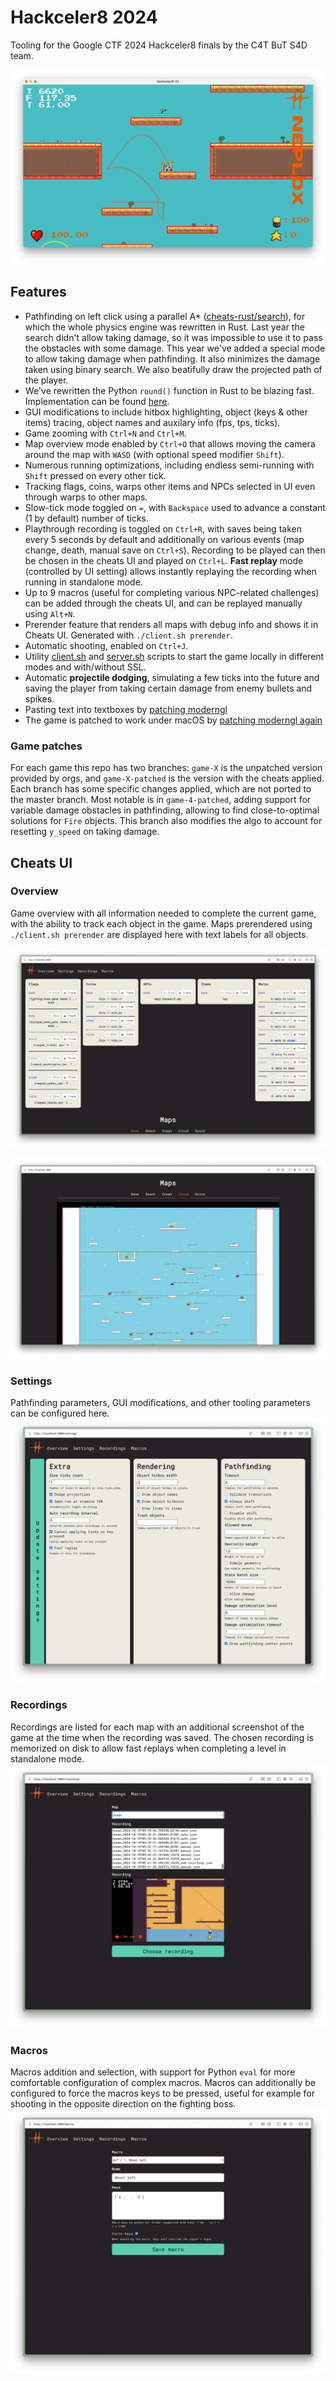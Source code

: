 # Hackceler8 2024

Tooling for the Google CTF 2024 Hackceler8 finals by the C4T BuT S4D team.

![Game](screenshots/game.png)

## Features

- Pathfinding on left click using a parallel A\* ([cheats-rust/search](cheats-rust/search)), for which the whole physics engine was rewritten in Rust. Last year the search didn't allow taking damage, so it was impossible to use it to pass the obstacles with some damage. This year we've added a special mode to allow taking damage when pathfinding. It also minimizes the damage taken using binary search. We also beatifully draw the projected path of the player.
- We've rewritten the Python `round()` function in Rust to be blazing fast. Implementation can be found [here](cheats-rust/rround/src/lib.rs).
- GUI modifications to include hitbox highlighting, object (keys & other items) tracing, object names and auxilary info (fps, tps, ticks).
- Game zooming with `Ctrl+N` and `Ctrl+M`.
- Map overview mode enabled by `Ctrl+O` that allows moving the camera around the map with `WASD` (with optional speed modifier `Shift`).
- Numerous running optimizations, including endless semi-running with `Shift` pressed on every other tick.
- Tracking flags, coins, warps other items and NPCs selected in UI even through warps to other maps.
- Slow-tick mode toggled on `=`, with `Backspace` used to advance a constant (1 by default) number of ticks.
- Playthrough recording is toggled on `Ctrl+R`, with saves being taken every 5 seconds by default and additionally on various events (map change, death, manual save on `Ctrl+S`). Recording to be played can then be chosen in the cheats UI and played on `Ctrl+L`. **Fast replay** mode (controlled by UI setting) allows instantly replaying the recording when running in standalone mode.
- Up to 9 macros (useful for completing various NPC-related challenges) can be added through the cheats UI, and can be replayed manually using `Alt+N`.
- Prerender feature that renders all maps with debug info and shows it in Cheats UI. Generated with `./client.sh prerender`.
- Automatic shooting, enabled on `Ctrl+J`.
- Utility [client.sh](./client.sh) and [server.sh](./server.sh) scripts to start the game locally in different modes and with/without SSL.
- Automatic **projectile dodging**, simulating a few ticks into the future and saving the player from taking certain damage from enemy bullets and spikes.
- Pasting text into textboxes by [patching moderngl](./moderngl-paste.patch)
- The game is patched to work under macOS by [patching moderngl again](./moderngl-window-retina.patch)

### Game patches

For each game this repo has two branches: `game-X` is the unpatched version provided by orgs, and `game-X-patched` is the version with the cheats applied. Each branch has some specific changes applied, which are not ported to the master branch. Most notable is in `game-4-patched`, adding support for variable damage obstacles in pathfinding, allowing to find close-to-optimal solutions for `Fire` objects. This branch also modifies the algo to account for resetting `y_speed` on taking damage.

## Cheats UI

### Overview

Game overview with all information needed to complete the current game,
with the ability to track each object in the game. Maps prerendered using
`./client.sh prerender` are displayed here with text labels for all objects.

![overview](screenshots/overview.png)

![maps](screenshots/maps.png)

### Settings

Pathfinding parameters, GUI modifications, and other tooling parameters can be configured here.
![settings](screenshots/settings.png)

### Recordings

Recordings are listed for each map with an additional screenshot of the game at the time when the recording was saved. The chosen recording is memorized on disk to allow fast replays when completing a level in standalone mode.
![recordings](screenshots/recordings.png)

### Macros

Macros addition and selection, with support for Python `eval` for more
comfortable configuration of complex macros. Macros can additionally be
configured to force the macros keys to be pressed, useful for example
for shooting in the opposite direction on the fighting boss.
![macros](screenshots/macros.png)
